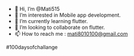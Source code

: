 - 👋 Hi, I’m @Mati515
- 👀 I’m interested in Mobile app development. 
- 🌱 I’m currently learning flutter. 
- 💞️ I’m looking to collaborate on flutter. 
- 📫 How to reach me : 
mati8010100@gmail.com

#100daysofchallange

<!---
Mati515/Mati is a ✨ special ✨ repository because its `README.md` (this file) appears on your GitHub profile.
You can click the Preview link to take a look at your changes.
--->
